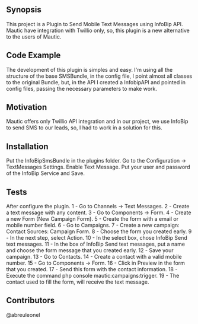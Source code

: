 ## Synopsis

This project is a Plugin to Send Mobile Text Messages using InfoBip API.
Mautic have integration with Twillio only, so, this plugin is a new alternative to the users of Mautic.

## Code Example

The development of this plugin is simples and easy.
I'm using all the structure of the base SMSBundle, in the config file, I point almost all classes to the original Bundle, but, in the API I created a InfobipAPI and pointed in config files, passing the necessary parameters to make work. 

## Motivation

Mautic offers only Twillio API integration and in our project, we use InfoBip to send SMS to our leads, so, I had to work in a solution for this.

## Installation

Put the InfoBipSmsBundle in the plugins folder.
Go to the Configuration -> TextMessages Settings.
Enable Text Message.
Put your user and password of the InfoBip Service and Save.

## Tests

After configure the plugin.
1 - Go to Channels -> Text Messages.
2 - Create a text message with any content.
3 - Go to Components -> Form.
4 - Create a new Form (New Campaign Form).
5 - Create the form with a email or mobile number field.
6 - Go to Campaigns.
7 - Create a new campaign: Contact Sources: Campaign Form.
8 - Choose the form you created early.
9 - In the next step, select Action.
10 - In the select box, chose InfoBip Send text messages.
11 - In the box of InfoBip Send text messages, put a name and choose the form message that you created early.
12 - Save your campaign.
13 - Go to Contacts.
14 - Create a contact with a valid mobile number.
15 - Go to Components -> Form.
16 - Click in Preview in the form that you created.
17 - Send this form with the contact information.
18 - Execute the command php console mautic:campaigns:trigger. 
19 - The contact used to fill the form, will receive the text message.

## Contributors

@abreuleonel
